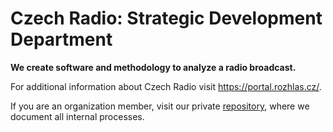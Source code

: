 # Czech Radio: Strategic Development Department

**We create software and methodology to analyze a radio broadcast.**

For additional information about Czech Radio visit https://portal.rozhlas.cz/.

If you are an organization member, visit our private [repository](https://github.com/czech-radio/organization/), where we document all internal processes. 
